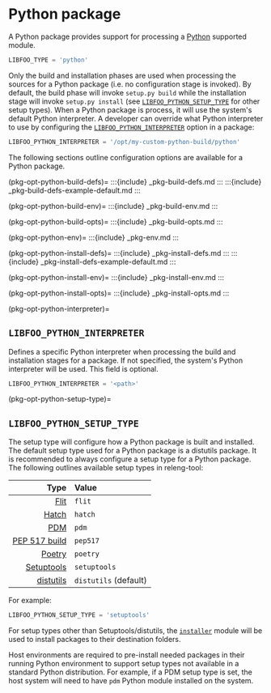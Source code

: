 # Python package

A Python package provides support for processing a [Python][python]
supported module.

```python
LIBFOO_TYPE = 'python'
```

Only the build and installation phases are used when processing the sources
for a Python package (i.e. no configuration stage is invoked). By default,
the build phase will invoke `setup.py build` while the installation stage
will invoke `setup.py install` (see
[`LIBFOO_PYTHON_SETUP_TYPE`](pkg-opt-python-setup-type) for other setup
types). When a Python package is process, it will use the system's
default Python interpreter. A developer can override what Python interpreter
to use by configuring the
[`LIBFOO_PYTHON_INTERPRETER`](pkg-opt-python-interpreter) option in a
package:

```python
LIBFOO_PYTHON_INTERPRETER = '/opt/my-custom-python-build/python'
```

The following sections outline configuration options are available for a
Python package.

(pkg-opt-python-build-defs)=
:::{include} _pkg-build-defs.md
:::
:::{include} _pkg-build-defs-example-default.md
:::

(pkg-opt-python-build-env)=
:::{include} _pkg-build-env.md
:::

(pkg-opt-python-build-opts)=
:::{include} _pkg-build-opts.md
:::

(pkg-opt-python-env)=
:::{include} _pkg-env.md
:::

(pkg-opt-python-install-defs)=
:::{include} _pkg-install-defs.md
:::
:::{include} _pkg-install-defs-example-default.md
:::

(pkg-opt-python-install-env)=
:::{include} _pkg-install-env.md
:::

(pkg-opt-python-install-opts)=
:::{include} _pkg-install-opts.md
:::

(pkg-opt-python-interpreter)=
## `LIBFOO_PYTHON_INTERPRETER`

Defines a specific Python interpreter when processing the build and
installation stages for a package. If not specified, the system's Python
interpreter will be used. This field is optional.

```python
LIBFOO_PYTHON_INTERPRETER = '<path>'
```

(pkg-opt-python-setup-type)=
## `LIBFOO_PYTHON_SETUP_TYPE`

The setup type will configure how a Python package is built and installed.
The default setup type used for a Python package is a distutils package. It
is recommended to always configure a setup type for a Python package.
The following outlines available setup types in releng-tool:

| Type                        | Value |
| --------------------------: | :- |
| [Flit][flit]                | `flit`
| [Hatch][hatch]              | `hatch`
| [PDM][pdm]                  | `pdm`
| [PEP 517 build][pypa-build] | `pep517`
| [Poetry][poetry]            | `poetry`
| [Setuptools][setuptools]    | `setuptools`
| [distutils][distutils]      | `distutils` (default)

For example:

```python
LIBFOO_PYTHON_SETUP_TYPE = 'setuptools'
```

For setup types other than Setuptools/distutils, the [`installer`][installer]
module will be used to install packages to their destination folders.

Host environments are required to pre-install needed packages in their
running Python environment to support setup types not available in a
standard Python distribution. For example, if a PDM setup type is set,
the host system will need to have `pdm` Python module installed on
the system.

[distutils]: https://docs.python.org/library/distutils.html
[flit]: https://flit.pypa.io
[hatch]: https://hatch.pypa.io
[installer]: https://installer.readthedocs.io
[pdm]: https://pdm.fming.dev
[poetry]: https://python-poetry.org/
[pypa-build]: https://pypa-build.readthedocs.io
[python]: https://www.python.org/
[setuptools]: https://setuptools.pypa.io

